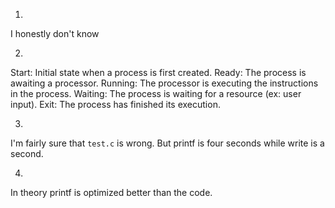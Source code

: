 1.

I honestly don't know

2. 

Start: Initial state when a process is first created.
Ready: The process is awaiting a processor.
Running: The processor is executing the instructions in the process.
Waiting: The process is waiting for a resource (ex: user input).
Exit: The process has finished its execution.

3.

I'm fairly sure that `test.c` is wrong. But printf is four seconds while write is a second.

4.

In theory printf is optimized better than the code.